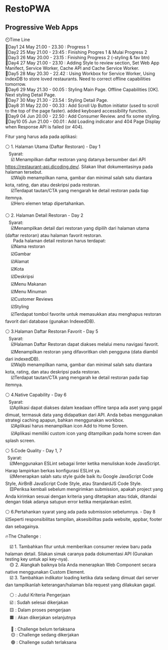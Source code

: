# RestoPWA

## Progressive Web Apps

⏲️Time Line  
📆Day1 24 May 21.00 - 23.30 : Progress 1  
📆Day2 25 May 21.00 - 23:45 : Finishing Progres 1 & Mulai Progress 2  
📆Day3 26 May 20.00 - 23.15 : Finishing Progress 2 (-styling & fav btn)  
📆Day4 27 May 21.00 - 23.10 : Adding Style to review section, Set Web App Manifect, Service Worker, Cache API and Cache Service Worker.  
📆Day5 28 May 20.30 - 22.42 : Using Workbox for Service Worker, Using IndexDB to store loved restaurants. Need to correct offline capabilities tomorrow.  
📆Day6 29 May 21.30 - 00.05 : Styling Main Page. Offline Capabilities [OK].  Next styling Detail Page.  
📆Day7 30 May 21.30 - 23.54 : Styling Detail Page.  
📆Day8 31 May 22.00 - 00.33 : Add Scroll Up Button initiator (used to scroll to the top of the page faster). added keyboard accessibility function.  
📆Day9 04 Jun 20.00 - 22.50 : Add Consumer Review. and fix some styling.  
📆Day10 05 Jun 21.00 - 00.01 : Add Loading indicator and 404 Page Display when Response API is failed (or 404).  





Fitur yang harus ada pada aplikasi:

⚪ 1. Halaman Utama (Daftar Restoran) - Day 1  
&ensp; Syarat:  
&emsp; ☑️ Menampilkan daftar restoran yang datanya bersumber dari API https://restaurant-api.dicoding.dev/. Silakan lihat dokumentasinya pada halaman tersebut.  
&emsp; ☑️Wajib menampilkan nama, gambar dan minimal salah satu diantara kota, rating, dan atau deskripsi pada restoran.  
&emsp; ☑️Terdapat tautan/CTA yang mengarah ke detail restoran pada tiap itemnya.  
&emsp; ☑️Hero elemen tetap dipertahankan.

⚪ 2. Halaman Detail Restoran - Day 2  
&ensp; Syarat:  
 &emsp; ☑️Menampilkan detail dari restoran yang dipilih dari halaman utama (daftar restoran) atau halaman favorit restoran.  
 &emsp;&ensp; Pada halaman detail restoran harus terdapat:  
 &emsp; ☑️Nama restoran  
 &emsp; ☑️Gambar  
 &emsp; ☑️Alamat  
 &emsp; ☑️Kota  
 &emsp; ☑️Deskripsi  
 &emsp; ☑️Menu Makanan  
 &emsp; ☑️Menu Minuman  
 &emsp; ☑️Customer Reviews  
 &emsp; ☑️Styling  
 &emsp; ☑️Terdapat tombol favorite untuk memasukkan atau menghapus restoran favorit dari database (gunakan IndexedDB).

⚪ 3.Halaman Daftar Restoran Favorit - Day 5  
&ensp; Syarat:  
&emsp; ☑️Halaman Daftar Restoran dapat diakses melalui menu navigasi favorit.  
&emsp; ☑️Menampilkan restoran yang difavoritkan oleh pengguna (data diambil dari indexedDB).  
&emsp; ☑️Wajib menampilkan nama, gambar dan minimal salah satu diantara kota, rating, dan atau deskripsi pada restoran.  
&emsp; ☑️Terdapat tautan/CTA yang mengarah ke detail restoran pada tiap itemnya.

⚪ 4.Native Capability - Day 6  
&ensp; Syarat:  
&emsp;☑️Aplikasi dapat diakses dalam keadaan offline tanpa ada aset yang gagal dimuat, termasuk data yang didapatkan dari API. Anda bebas menggunakan strategi caching apapun, bahkan menggunakan workbox.  
&emsp; ☑️Aplikasi harus menampilkan icon Add to Home Screen.  
&emsp; ☑️Aplikasi memiliki custom icon yang ditampilkan pada home screen dan splash screen.  
  
⚪ 5.Code Quality  - Day 1, 7  
&ensp;Syarat:  
&emsp;☑️Menggunakan ESLint sebagai linter ketika menuliskan kode JavaScript. Harap lampirkan berkas konfigurasi ESLint ya.  
&emsp;☑️Menerapkan salah satu style guide baik itu Google JavaScript Code Style, AirBnB JavaScript Code Style, atau StandardJS Code Style.  
&emsp;🟨Periksa kembali sebelum mengirimkan submission, apakah project yang Anda kirimkan sesuai dengan kriteria yang ditetapkan atau tidak, ditandai dengan tidak adanya satupun error ketika menjalankan eslint.  
  
⚪ 6.Pertahankan syarat yang ada pada submission sebelumnya. - Day 8  
☑️Seperti responsibilitas tampilan, aksesibilitas pada website, appbar, footer dan sebagainya.  

🔥The Challenge :  
  
&emsp;☑️ 1. Tambahkan fitur untuk memberikan consumer review baru pada halaman detail. Silakan simak caranya pada dokumentasi API (Gunakan testing key untuk api key-nya).  
&emsp;🟡  2. Alangkah baiknya bila Anda menerapkan Web Component secara native menggunakan Custom Element.  
&emsp;☑️ 3. Tambahkan indikator loading ketika data sedang dimuat dari server dan tampilkanlah keterangan/halaman bila request yang dilakukan gagal.  
  
&emsp;⚪ : Judul Kriteria Pengerjaan    
&emsp;☑️ : Sudah selesai dikerjakan  
&emsp;🟨 : Dalam proses pengerjaan  
&emsp;🟧 : Akan dikerjakan selanjutnya  
  
&emsp; 🔴 : Challenge belum terlaksana  
&emsp; 🟡 : Challenge sedang dikerjakan  
&emsp; 🟢 : Challenge sudah terlaksana  

